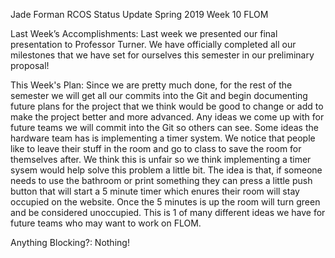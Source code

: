 Jade Forman
RCOS Status Update
Spring 2019
Week 10
FLOM

Last Week’s Accomplishments:
Last week we presented our final presentation to Professor Turner. We have officially completed all our milestones that we have set for ourselves this semester in our preliminary proposal!
    
This Week's Plan:
Since we are pretty much done, for the rest of the semester we will get all our commits into the Git and begin documenting future plans for the project that we think would be good to change or add to make the project better and more advanced. Any ideas we come up with for future teams we will commit into the Git so others can see.  Some ideas the hardware team has is implementing a timer system.  We notice that people like to leave their stuff in the room and go to class to save the room for themselves after.  We think this is unfair so we think implementing a timer sysem would help solve this problem a little bit.  The idea is that, if someone needs to use the bathroom or print something they can press a little push button that will start a 5 minute timer which enures their room will stay occupied on the website.  Once the 5 minutes is up the room will turn green and be considered unoccupied.  This is 1 of many different ideas we have for future teams who may want to work on FLOM.

Anything Blocking?:
Nothing!